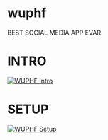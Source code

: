 # wuphf

BEST SOCIAL MEDIA APP EVAR

# INTRO

[![WUPHF Intro](http://img.youtube.com/vi/FL1k7P-UR-4/0.jpg)](https://www.youtube.com/watch?v=FL1k7P-UR-4)

# SETUP

[![WUPHF Setup](http://img.youtube.com/vi/yL1z1ZHD0K4/0.jpg)](https://www.youtube.com/watch?v=yL1z1ZHD0K4 "WUPHF Setup")
